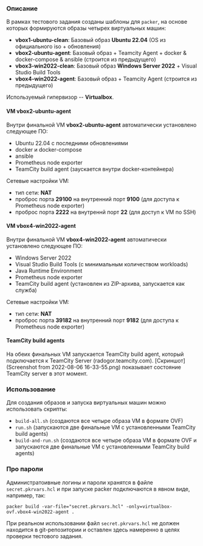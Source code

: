 ### Описание

В рамках тестового задания созданы шаблоны для ```packer```, на основе которых формируются образы четырех виртуальных машин:
  - **vbox1-ubuntu-clean**: Базовый образ **Ubuntu 22.04** (OS из официального iso + обновления) 
  - **vbox2-ubuntu-agent**: Базовый образ + Teamcity Agent + docker & docker-compose & ansible (строится из предыдущего)
  - **vbox3-win2022-clean**: Базовый образ **Windows Server 2022** + Visual Studio Build Tools
  - **vbox4-win2022-agent**: Базовый образ + Teamcity Agent (строится из предыдущего) 

Используемый гипервизор -- **Virtualbox**.

#### VM vbox2-ubuntu-agent

Внутри финальной VM **vbox2-ubuntu-agent** автоматически установлено следующее ПО:
 - Ubuntu 22.04 с последними обновлениями
 - docker и docker-compose
 - ansible
 - Prometheus node exporter
 - TeamCity build agent (заускается внутри docker-контейнера)

Сетевые настройки VM:
 - тип сети: **NAT**
 - проброс порта **29100** на внутренний порт **9100** (для доступа к Prometheus node exporter)
 - проброс порта **2222** на внутреннй порт **22** (для доступ к VM по SSH)

#### VM vbox4-win2022-agent

Внутри финальной VM **vbox4-win2022-agent** автоматически установлено следующее ПО:
 - Windows Server 2022
 - Visual Studio Build Tools (с минимальным количеством workloads)
 - Java Runtime Environment
 - Prometheus node exporter
 - TeamCity build agent (установлен из ZIP-архива, запускается как служба)
 
Сетевые настройки VM:
 - тип сети: **NAT**
 - проброс порта **39182** на внутренний порт **9182** (для доступа к Prometheus node exporter)


#### TeamCity build agents

На обеих финальных VM запускается TeamCity build agent, который подключается к TeamCity Server (radogor.teamcity.com).
[Скриншот](Screenshot from 2022-08-06 16-33-55.png) показывает состояние TeamCity server в этот момент.

### Использование

Для создания образов и запуска виртуальных машин можно использовать скрипты:
  - ```build-all.sh``` (создаются все четыре образа VM в формате OVF)
  - ```run.sh``` (запускаются две финальные VM с установленными TeamCity build agents)
  - ```build-and-run.sh``` (создаются все четыре образа VM в формате OVF и запускаются две финальные VM с установленными TeamCity build agents)

### Про пароли

Администратоивные логины и пароли хранятся в файле ```secret.pkrvars.hcl``` и при запуске packer подключаются в явном виде, например, так:
```
packer build -var-file="secret.pkrvars.hcl" -only=virtualbox-ovf.vbox4-win2022-agent .
```
При реальном использовании файл ```secret.pkrvars.hcl``` не должен находится в git-репозитории и оставлен здесь намеренно в целях проверки тестового задания.
